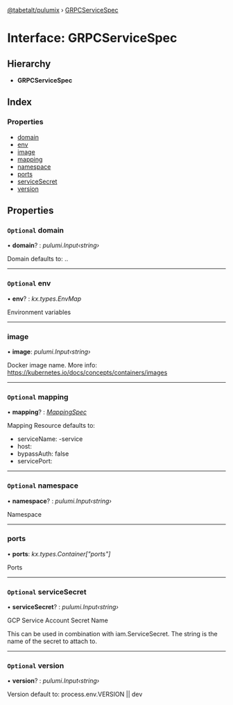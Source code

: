 [@tabetalt/pulumix](../README.md) › [GRPCServiceSpec](grpcservicespec.md)

# Interface: GRPCServiceSpec

## Hierarchy

* **GRPCServiceSpec**

## Index

### Properties

* [domain](grpcservicespec.md#optional-domain)
* [env](grpcservicespec.md#optional-env)
* [image](grpcservicespec.md#image)
* [mapping](grpcservicespec.md#optional-mapping)
* [namespace](grpcservicespec.md#optional-namespace)
* [ports](grpcservicespec.md#ports)
* [serviceSecret](grpcservicespec.md#optional-servicesecret)
* [version](grpcservicespec.md#optional-version)

## Properties

### `Optional` domain

• **domain**? : *pulumi.Input‹string›*

Domain
defaults to: <name>.<mayor-version>.<default-domain>

___

### `Optional` env

• **env**? : *kx.types.EnvMap*

Environment variables

___

###  image

• **image**: *pulumi.Input‹string›*

Docker image name.
More info: https://kubernetes.io/docs/concepts/containers/images

___

### `Optional` mapping

• **mapping**? : *[MappingSpec](mappingspec.md)*

Mapping Resource
defaults to:
 - serviceName: <name>-service
 - host: <domain>
 - bypassAuth: false
 - servicePort: <port>

___

### `Optional` namespace

• **namespace**? : *pulumi.Input‹string›*

Namespace

___

###  ports

• **ports**: *kx.types.Container["ports"]*

Ports

___

### `Optional` serviceSecret

• **serviceSecret**? : *pulumi.Input‹string›*

GCP Service Account Secret Name

This can be used in combination with iam.ServiceSecret.
The string is the name of the secret to attach to.

___

### `Optional` version

• **version**? : *pulumi.Input‹string›*

Version
default to: process.env.VERSION || dev
